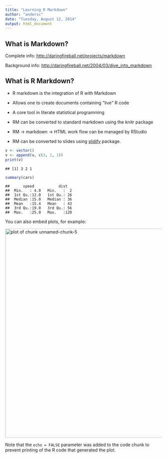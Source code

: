 ```yaml
---
title: "Learning R Markdown"
author: "andersc"
date: "Tuesday, August 12, 2014"
output: html_document
---
```


## What is Markdown?

Complete info: <http://daringfireball.net/projects/markdown>

Background info: <http://daringfireball.net/2004/03/dive_into_markdown>

## What is R Markdown?

* R markdown is the integration of R with Markdown
* Allows one to create documents containing "live" R code
* A core tool in literate statistical programming

* RM can be converted to standard markdown using the knitr package
* RM -> markdown -> HTML work flow can be managed by RStudio
* RM can be converted to slides using [slidify](http://slidify.org/) package.


```r
v <- vector()
v <- append(v, c(3, 2, 1))
print(v)
```

```
## [1] 3 2 1
```


```r
summary(cars)
```

```
##      speed           dist    
##  Min.   : 4.0   Min.   :  2  
##  1st Qu.:12.0   1st Qu.: 26  
##  Median :15.0   Median : 36  
##  Mean   :15.4   Mean   : 43  
##  3rd Qu.:19.0   3rd Qu.: 56  
##  Max.   :25.0   Max.   :120
```

You can also embed plots, for example:

<img src="./using_knitr_files/figure-html/unnamed-chunk-5.png" title="plot of chunk unnamed-chunk-5" alt="plot of chunk unnamed-chunk-5" width="672" />

Note that the `echo = FALSE` parameter was added to the code chunk to prevent printing of the R code that generated the plot.
